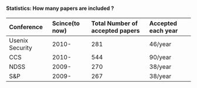 #### Statistics: How many papers are included ?


| Conference     | Scince(to now)  | Total Number of accepted papers | Accepted each year |  
| :------------- | :---- | :----------- | :------------------------ |
| Usenix Security| 2010- | 281 | 46/year |
| CCS            | 2010- | 544 | 90/year |
| NDSS           | 2009- | 270 | 38/year |
| S&P            | 2009- | 267 | 38/year |

